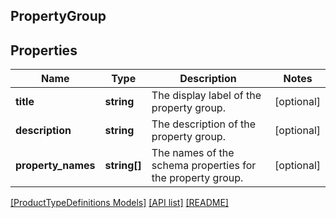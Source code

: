 ## PropertyGroup

## Properties

Name | Type | Description | Notes
------------ | ------------- | ------------- | -------------
**title** | **string** | The display label of the property group. | [optional]
**description** | **string** | The description of the property group. | [optional]
**property_names** | **string[]** | The names of the schema properties for the property group. | [optional]

[[ProductTypeDefinitions Models]](../) [[API list]](../../Api) [[README]](../../../README.md)
